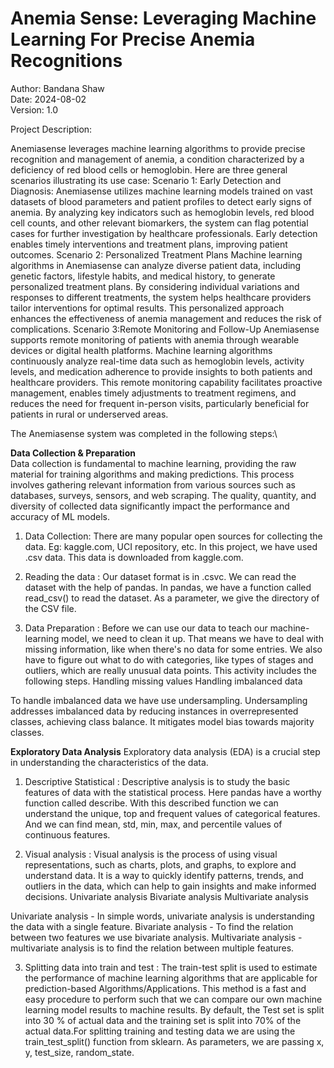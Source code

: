 # Anemia Sense: Leveraging Machine Learning For Precise Anemia Recognitions

 Author: Bandana Shaw\
 Date: 2024-08-02\
 Version: 1.0


Project Description:

Anemiasense leverages machine learning algorithms to provide precise recognition and management of anemia, a condition characterized by a deficiency of red blood cells or hemoglobin. Here are three general scenarios illustrating its use case:
Scenario 1: Early Detection and Diagnosis:
Anemiasense utilizes machine learning models trained on vast datasets of blood parameters and patient profiles to detect early signs of anemia. By analyzing key indicators such as hemoglobin levels, red blood cell counts, and other relevant biomarkers, the system can flag potential cases for further investigation by healthcare professionals. Early detection enables timely interventions and treatment plans, improving patient outcomes.
Scenario 2: Personalized Treatment Plans
Machine learning algorithms in Anemiasense can analyze diverse patient data, including genetic factors, lifestyle habits, and medical history, to generate personalized treatment plans. By considering individual variations and responses to different treatments, the system helps healthcare providers tailor interventions for optimal results. This personalized approach enhances the effectiveness of anemia management and reduces the risk of complications.
Scenario 3:Remote Monitoring and Follow-Up
Anemiasense supports remote monitoring of patients with anemia through wearable devices or digital health platforms. Machine learning algorithms continuously analyze real-time data such as hemoglobin levels, activity levels, and medication adherence to provide insights to both patients and healthcare providers. This remote monitoring capability facilitates proactive management, enables timely adjustments to treatment regimens, and reduces the need for frequent in-person visits, particularly beneficial for patients in rural or underserved areas.


The Anemiasense system was completed in the following steps:\

 **Data Collection & Preparation**\
Data collection is fundamental to machine learning, providing the raw material for training algorithms and making predictions. This process involves gathering relevant information from various sources such as databases, surveys, sensors, and web scraping. The quality, quantity, and diversity of collected data significantly impact the performance and accuracy of ML models.

1. Data Collection: There are many popular open sources for collecting the data. Eg: kaggle.com, UCI repository, etc. In this project, we have used .csv data. This data is downloaded from kaggle.com.

2. Reading the data : Our dataset format is in .csvc. We can read the dataset with the help of pandas. 
In pandas, we have a function called read_csv() to read the dataset. As a parameter, we give the directory of the CSV file.

3. Data Preparation : Before we can use our data to teach our machine-learning model, we need to clean it up. That means we have to deal with missing information, like when there's no data for some entries. We also have to figure out what to do with categories, like types of stages and outliers, which are really unusual data points. This activity includes the following steps. 
            Handling missing values 
            Handling imbalanced data 
            
To handle imbalanced data we have use undersampling. Undersampling addresses imbalanced data by reducing instances in overrepresented classes, achieving class balance. It mitigates model bias towards majority classes.

**Exploratory Data Analysis**
Exploratory data analysis (EDA) is a crucial step in understanding the characteristics of the data.

1. Descriptive Statistical : Descriptive analysis is to study the basic features of data with the statistical process. Here pandas have a worthy function called describe. With this described function we can understand the unique, top and frequent values of categorical features. And we can find mean, std, min, max, and percentile values of continuous features.

2. Visual analysis : Visual analysis is the process of using visual representations, such as charts, plots, and graphs, to explore and understand data. It is a way to quickly identify patterns, trends, and outliers in the data, which can help to gain insights and make informed decisions.
            Univariate analysis
            Bivariate analysis
            Multivariate analysis 


Univariate analysis - In simple words, univariate analysis is understanding the data with a single feature.
Bivariate analysis - To find the relation between two features we use bivariate analysis. 
Multivariate analysis - multivariate analysis is to find the relation between multiple features.

3. Splitting data into train and test : The train-test split is used to estimate the performance of machine learning algorithms that are applicable for prediction-based Algorithms/Applications. This method is a fast and easy procedure to perform such that we can compare our own machine learning model results to machine results. By default, the Test set is split into 30 % of actual data and the training set is split into 70% of the actual data.For splitting training and testing data we are using the train_test_split() function from sklearn. As parameters, we are passing x, y, test_size, random_state.

 